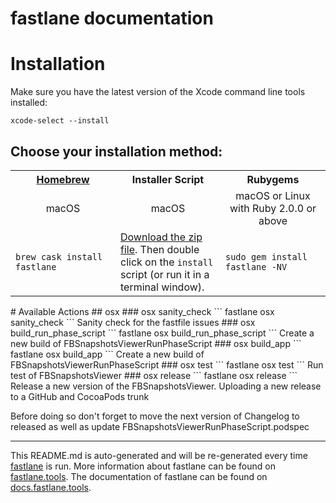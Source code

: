 fastlane documentation
================
# Installation

Make sure you have the latest version of the Xcode command line tools installed:

```
xcode-select --install
```

## Choose your installation method:

<table width="100%" >
<tr>
<th width="33%"><a href="http://brew.sh">Homebrew</a></td>
<th width="33%">Installer Script</td>
<th width="33%">Rubygems</td>
</tr>
<tr>
<td width="33%" align="center">macOS</td>
<td width="33%" align="center">macOS</td>
<td width="33%" align="center">macOS or Linux with Ruby 2.0.0 or above</td>
</tr>
<tr>
<td width="33%"><code>brew cask install fastlane</code></td>
<td width="33%"><a href="https://download.fastlane.tools">Download the zip file</a>. Then double click on the <code>install</code> script (or run it in a terminal window).</td>
<td width="33%"><code>sudo gem install fastlane -NV</code></td>
</tr>
</table>
# Available Actions
## osx
### osx sanity_check
```
fastlane osx sanity_check
```
Sanity check for the fastfile issues
### osx build_run_phase_script
```
fastlane osx build_run_phase_script
```
Create a new build of FBSnapshotsViewerRunPhaseScript
### osx build_app
```
fastlane osx build_app
```
Create a new build of FBSnapshotsViewerRunPhaseScript
### osx test
```
fastlane osx test
```
Run test of FBSnapshotsViewer
### osx release
```
fastlane osx release
```
Release a new version of the FBSnapshotsViewer. Uploading a new release to a GitHub and CocoaPods trunk

Before doing so don't forget to move the next version of Changelog to released as well as update FBSnapshotsViewerRunPhaseScript.podspec

----

This README.md is auto-generated and will be re-generated every time [fastlane](https://fastlane.tools) is run.
More information about fastlane can be found on [fastlane.tools](https://fastlane.tools).
The documentation of fastlane can be found on [docs.fastlane.tools](https://docs.fastlane.tools).
